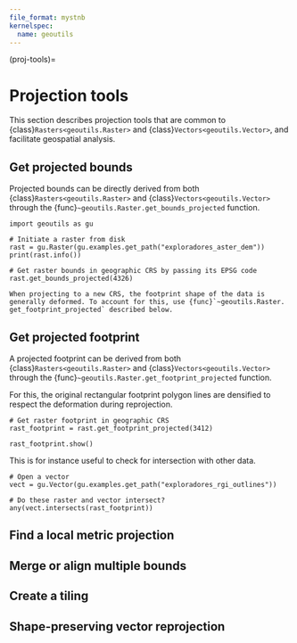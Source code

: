 ```yaml
---
file_format: mystnb
kernelspec:
  name: geoutils
---
```

(proj-tools)=

# Projection tools

This section describes projection tools that are common to {class}`Rasters<geoutils.Raster>` and {class}`Vectors<geoutils.Vector>`, and facilitate 
geospatial analysis.

## Get projected bounds

Projected bounds can be directly derived from both {class}`Rasters<geoutils.Raster>` and {class}`Vectors<geoutils.Vector>` through the
{func}`~geoutils.Raster.get_bounds_projected` function.

```{code-cell} ipython3
import geoutils as gu

# Initiate a raster from disk
rast = gu.Raster(gu.examples.get_path("exploradores_aster_dem"))
print(rast.info())

# Get raster bounds in geographic CRS by passing its EPSG code
rast.get_bounds_projected(4326)
```

```{important}
When projecting to a new CRS, the footprint shape of the data is generally deformed. To account for this, use {func}`~geoutils.Raster.
get_footprint_projected` described below.
```

## Get projected footprint

A projected footprint can be derived from both {class}`Rasters<geoutils.Raster>` and {class}`Vectors<geoutils.Vector>` through the
{func}`~geoutils.Raster.get_footprint_projected` function.

For this, the original rectangular footprint polygon lines are densified to respect the deformation during reprojection. 

```{code-cell} ipython3
# Get raster footprint in geographic CRS
rast_footprint = rast.get_footprint_projected(3412)

rast_footprint.show()
```

This is for instance useful to check for intersection with other data.

```{code-cell} ipython3
# Open a vector
vect = gu.Vector(gu.examples.get_path("exploradores_rgi_outlines"))

# Do these raster and vector intersect?
any(vect.intersects(rast_footprint))
```

## Find a local metric projection

## Merge or align multiple bounds

## Create a tiling

## Shape-preserving vector reprojection
